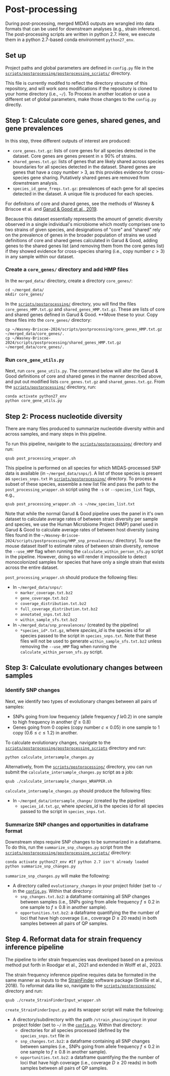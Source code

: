 # Post-processing

During post-processing, merged MIDAS outputs are wrangled into data formats that can be used for downstream analyses (e.g., strain inference). The post-processing scripts are written in python 2.7. Here, we execute them in a python 2.7-based conda environment `python27_env`.

## Set up

Project paths and global parameters are defined in `config.py` file in the [`scripts/postprocessing/postprocessing_scripts/`](https://github.com/garudlab/Wasney-Briscoe-2024/tree/main/scripts/postprocessing/postprocessing_scripts) directory.

This file is currently modifed to reflect the directory strucutre of this repository, and will work *sans* modifications if the repository is cloned to your home directory (i.e., `~/`). To Process in another location or use a different set of global parameters, make those changes to the `config.py` directly.

## Step 1: Calculate core genes, shared genes, and gene prevalences

In this step, three different outputs of interest are produced:
- `core_genes.txt.gz`: lists of core genes for all species detected in the dataset. Core genes are genes present in $\ge$ 90% of strains.
- `shared_genes.txt.gz`: lists of genes that are likely shared across species boundaries for all species detected in the dataset. Shared genes are genes that have a copy number $\gt$ 3, as this provides evidence for cross-species gene sharing. Putatively shared genes are removed from downstream analysis.
- `species_id_gene_freqs.txt.gz`: prevalences of each gene for all species detected in the dataset. A unique file is produced for each species.

For definitons of core and shared genes, see the methods of Wasney & Briscoe et al. and [Garud & Good et al., 2019](https://journals.plos.org/plosbiology/article?id=10.1371/journal.pbio.3000102).

Because this dataset essentially represents the amount of genetic diversity observed in a single individual's microbiome which mostly comprises one to two strains of given species, and designations of "core" and "shared" rely on the prevalence of genes in the broader population of strains we used definitions of core and shared genes calculated in Garud & Good, adding genes to the shared genes list (and removing them from the core genes list) if they showed evidence for cross-species sharing (i.e., copy number $c \gt 3$) in any sample within our dataset.

### Create a `core_genes/` directory and add HMP files

In the `merged_data/` directory, create a directory `core_genes/`:

```
cd ~/merged_data/
mkdir core_genes/
```

In the [`scripts/postprocessing/`](https://github.com/garudlab/Wasney-Briscoe-2024/tree/main/scripts/postprocessing) directory, you will find the files `core_genes_HMP.txt.gz` and `shared_genes_HMP.txt.gz`. These are lists of core and shared genes defined in Garud & Good. **Move these to your. Copy these files into the `core_genes/` directory:

```
cp ~/Wasney-Briscoe-2024/scripts/postprocessing/core_genes_HMP.txt.gz ~/merged_data/core_genes/.
cp ~/Wasney-Briscoe-2024/scripts/postprocessing/shared_genes_HMP.txt.gz ~/merged_data/core_genes/.
```

### Run `core_gene_utils.py`

Next, run `core_gene_utils.py`. The command below will alter the Garud & Good definitions of core and shared genes in the manner described above, and put out modified lists `core_genes.txt.gz` and `shared_genes.txt.gz`. From the [`scripts/postprocessing/`](https://github.com/garudlab/Wasney-Briscoe-2024/tree/main/scripts/postprocessing) directory, run:

```
conda activate python27_env
python core_gene_utils.py
```

## Step 2: Process nucleotide diversity

There are many files produced to summarize nucleotide diversity within and across samples, and many steps in this pipeline. 

To run this pipeline, navigate to the [`scripts/postprocessing/`](https://github.com/garudlab/Wasney-Briscoe-2024/tree/main/scripts/postprocessing) directory and run:

```
qsub post_processing_wrapper.sh
```

This pipeline is performed on all species for which MIDAS-processed SNP data is available (in `~/merged_data/snps/`). A list of those species is present as `species_snps.txt` in [`scripts/postprocessing/`](https://github.com/garudlab/Wasney-Briscoe-2024/tree/main/scripts/postprocessing) directory. To process a subset of these species, assemble a new list file and pass the path to the `post_processing_wrapper.sh` script using the `-s` or `--species_list` flags, e.g., 

```
qsub post_processing_wrapper.sh -s ~/new_species_list.txt
```

Note that while the normal Garud & Good pipeline uses the panel in it's own dataset to calculate average rates of between strain diversity per sample and species, we use the Human Microbiome Project (HMP) panel used in Garud & Good to calculate average rates of between host diversity (using files found in the `~/Wasney-Briscoe-2024/scripts/postprocessing/HMP_snp_prevalences/` directory(. To use the mouse dataset itself to estimate rates of between strain diversity, remove the `--use_HMP` flag when running the `calculate_within_person_sfs.py` script in the pipeline. However, doing so will render it impossible to detect monocolonized samples for species that have only a single strain that exists across the entire dataset.

`post_processing_wrapper.sh` should produce the following files:
- In `~/merged_data/snps/`:
  - `marker_coverage.txt.bz2`
  - `gene_coverage.txt.bz2`
  - `coverage_distribution.txt.bz2`
  - `full_coverage_distribution.txt.bz2`
  - `annotated_snps.txt.bz2`
  - `within_sample_sfs.txt.bz2`
- In `~/merged_data/snp_prevalences/` (created by the pipeline)
  - `*species_id*.txt.gz`, where *species_id* is the species id for all species passed to the script in `species_snps.txt`. Note that these files will not be used to generate `within_sample_sfs.txt.bz2` unless removing the  `--use_HMP` flag when running the `calculate_within_person_sfs.py` script.

## Step 3: Calculate evolutionary changes between samples

### Identify SNP changes

Next, we identify two types of evolutionary changes between all pairs of samples:
- SNPs going from low frequency (allele frequency $f \ le 0.2$) in one sample to high frequency in another ($f \ge 0.8$)
- Genes going from 0 copies (copy number $c \le 0.05$) in one sample to 1 copy ($0.6 \le c \le 1.2$) in another.

To calculate evolutionary changes, navigate to the [`scripts/postprocessing/postprocessing_scripts`](https://github.com/garudlab/Wasney-Briscoe-2024/tree/main/scripts/postprocessing/postprocessing_scripts) directory and run:

```
python calculate_intersample_changes.py
```


Alternatively, from the [`scripts/postprocessing/`](https://github.com/garudlab/Wasney-Briscoe-2024/tree/main/scripts/postprocessing/) directory, you can run submit the `calculate_intersample_changes.py` script as a job:

```
qsub ./calculate_intersample_changes_WRAPPER.sh
```

`calculate_intersample_changes.py` should produce the following files:
- In `~/merged_data/intersample_change/` (created by the pipeline)
  - `species_id.txt.gz`, where *species_id* is the species id for all species passed to the script in `species_snps.txt`.
  
### Summarize SNP changes and opportunities in dataframe format

Downstream steps require SNP changes to be summarized in a dataframe. To do this, run the `summarize_snp_changes.py` script from the [`scripts/postprocessing/postprocessing_scripts/`](https://github.com/garudlab/Wasney-Briscoe-2024/tree/main/scripts/postprocessing/postprocessing_scripts/) directory:

```
conda activate python27_env #If python 2.7 isn't already loaded 
python summarize_snp_changes.py
```

`summarize_snp_changes.py` will make the following: 
- A directory called `evolutionary_changes` in your project folder (set to `~/` in the [`config.py`](https://github.com/garudlab/Wasney-Briscoe-2024/blob/main/scripts/postprocessing/postprocessing_scripts/config.py). Within that directory:
  - `snp_changes.txt.bz2`: a dataframe containing all SNP changes between samples (i.e., SNPs going from allele frequency $f \le 0.2$ in one sample to $f \ge 0.8$ in another sample).
  - `opportunities.txt.bz2`: a dataframe quantifying the the number of loci that have high coverage (i.e., coverage $D \ge 20$ reads) in both samples between all pairs of QP samples.

## Step 4. Reformat data for strain frequency inference pipeline

The pipeline to infer strain frequencies was developed based on a previous method put forth in Roodgar et al., 2021 and extended in Wolff et al., 2023.

The strain frequency inference pipeline requires data be formated in the same manner as inputs to the [StrainFinder](https://github.com/cssmillie/StrainFinder) software package (Smillie et al., 2018). To reformat data like so, navigate to the [`scripts/postprocessing/`](https://github.com/garudlab/Wasney-Briscoe-2024/tree/main/scripts/postprocessing/) directory and run:

```
qsub ./create_StrainFinderInput_wrapper.sh
```
`create_StrainFinderInput.py` and its wrapper script will make the following: 
- A directory/subdirectory with the path `/strain_phasing/input` in your project folder (set to `~/` in the [`config.py`](https://github.com/garudlab/Wasney-Briscoe-2024/blob/main/scripts/postprocessing/postprocessing_scripts/config.py). Within that directory:
  - directories for all species processed (defined by the `species_snps.txt` file in
  - `snp_changes.txt.bz2`: a dataframe containing all SNP changes between samples (i.e., SNPs going from allele frequency $f \le 0.2$ in one sample to $f \ge 0.8$ in another sample).
  - `opportunities.txt.bz2`: a dataframe quantifying the the number of loci that have high coverage (i.e., coverage $D \ge 20$ reads) in both samples between all pairs of QP samples.









